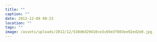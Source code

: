 ```yaml
---
title: ""
caption: ""
date: 2012-12-09 08:23
location: ""
tags: ""
image: /assets/uploads/2012/12/538d6d29410ce3c69e3f803ee92ed2e0.jpg
---
```

